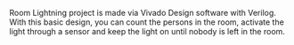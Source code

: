   Room Lightning project is made via Vivado Design software with Verilog. With this basic design, you can count the persons in the room, activate the light through a sensor 
and keep the light on until nobody is left in the room.
